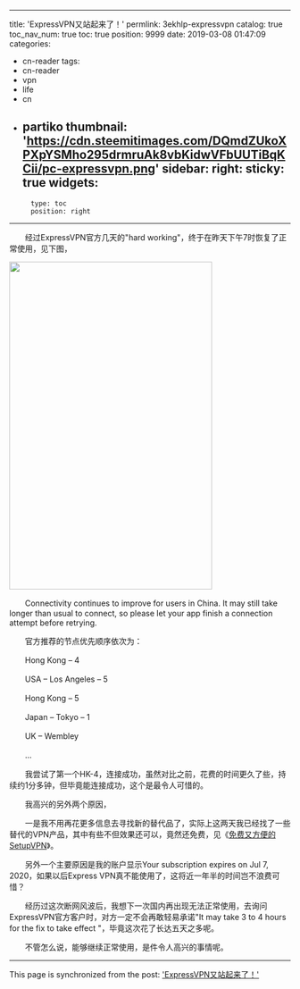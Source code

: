 
---
title: 'ExpressVPN又站起来了！'
permlink: 3ekhlp-expressvpn
catalog: true
toc_nav_num: true
toc: true
position: 9999
date: 2019-03-08 01:47:09
categories:
- cn-reader
tags:
- cn-reader
- vpn
- life
- cn
- partiko
thumbnail: 'https://cdn.steemitimages.com/DQmdZUkoXPXpYSMho295drmruAk8vbKidwVFbUUTiBqKCii/pc-expressvpn.png'
sidebar:
    right:
        sticky: true
widgets:
    -
        type: toc
        position: right
---


<html>
<p>　　经过ExpressVPN官方几天的"hard working"，终于在昨天下午7时恢复了正常使用，见下图，</p>
<p><img src="https://cdn.steemitimages.com/DQmdZUkoXPXpYSMho295drmruAk8vbKidwVFbUUTiBqKCii/pc-expressvpn.png" width="363" height="587"/></p>
<p>　　Connectivity continues to improve for users in China. It may still take longer than usual to connect, so please let your app finish a connection attempt before retrying.</p>
<p>　　官方推荐的节点优先顺序依次为：</p>
<p>　　Hong Kong – 4</p>
<p>　　USA – Los Angeles – 5</p>
<p>　　Hong Kong – 5</p>
<p>　　Japan – Tokyo – 1</p>
<p>　　UK – Wembley</p>
<p>　　...</p>
<p>　　我尝试了第一个HK-4，连接成功，虽然对比之前，花费的时间更久了些，持续约1分多钟，但毕竟能连接成功，这个是最令人可惜的。　　</p>
<p>　　我高兴的另外两个原因，　　</p>
<p>　　一是我不用再花更多信息去寻找新的替代品了，实际上这两天我已经找了一些替代的VPN产品，其中有些不但效果还可以，竟然还免费，见《<a href="https://steemit.com/cn-reader/@rivalhw/setupvpn">免费又方便的SetupVPN</a>》。　　</p>
<p>　　另外一个主要原因是我的账户显示Your subscription expires on Jul 7, 2020，如果以后Express VPN真不能使用了，这将近一年半的时间岂不浪费可惜？　　</p>
<p>　　经历过这次断网风波后，我想下一次国内再出现无法正常使用，去询问ExpressVPN官方客户时，对方一定不会再敢轻易承诺"It may take 3 to 4 hours for the fix to take effect "，毕竟这次花了长达五天之多呢。</p>
<p>　　不管怎么说，能够继续正常使用，是件令人高兴的事情呢。　　</p>
</html>

- - -

This page is synchronized from the post: ['ExpressVPN又站起来了！'](https://steemit.com/@rivalhw/3ekhlp-expressvpn)
